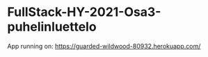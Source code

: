 # FullStack-HY-2021-Osa3-puhelinluettelo

App running on: https://guarded-wildwood-80932.herokuapp.com/
